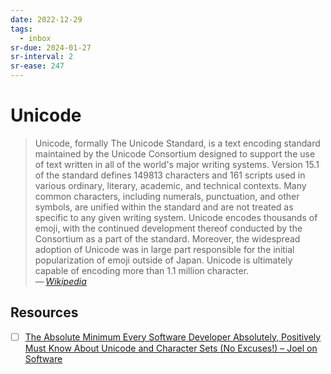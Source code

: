 ```yaml
---
date: 2022-12-29
tags:
  - inbox
sr-due: 2024-01-27
sr-interval: 2
sr-ease: 247
---
```


# Unicode

> Unicode, formally The Unicode Standard, is a text encoding standard maintained
> by the Unicode Consortium designed to support the use of text written in all
> of the world's major writing systems. Version 15.1 of the standard defines
> 149813 characters and 161 scripts used in various ordinary, literary,
> academic, and technical contexts. Many common characters, including numerals,
> punctuation, and other symbols, are unified within the standard and are not
> treated as specific to any given writing system. Unicode encodes thousands of
> emoji, with the continued development thereof conducted by the Consortium as a
> part of the standard. Moreover, the widespread adoption of Unicode was in
> large part responsible for the initial popularization of emoji outside of
> Japan. Unicode is ultimately capable of encoding more than 1.1 million
> character.\
> — <cite>[Wikipedia](https://en.wikipedia.org/wiki/Unicode)</cite>

## Resources

- [ ] [The Absolute Minimum Every Software Developer Absolutely, Positively Must Know About Unicode and Character Sets (No Excuses!) – Joel on Software](https://www.joelonsoftware.com/2003/10/08/the-absolute-minimum-every-software-developer-absolutely-positively-must-know-about-unicode-and-character-sets-no-excuses/)
